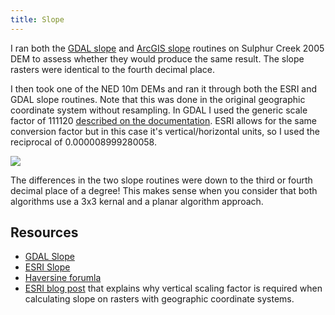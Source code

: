 ```yaml
---
title: Slope
---
```


I ran both the [GDAL slope](https://gdal.org/programs/gdaldem.html#slope) and [ArcGIS slope](https://pro.arcgis.com/en/pro-app/tool-reference/3d-analyst/how-slope-works.htm) routines on Sulphur Creek 2005 DEM to assess whether they would produce the same result. The slope rasters were identical to the fourth decimal place.

I then took one of the NED 10m DEMs and ran it through both the ESRI and GDAL slope routines. Note that this was done in the original geographic coordinate system without resampling. In GDAL I used the generic scale factor of 111120 [described on the documentation](https://gdal.org/programs/gdaldem.html#slope). ESRI allows for the same conversion factor but in this case it's vertical/horizontal units, so I used the reciprocal of 0.000008999280058.

<a href ="{{ site.baseurl }}/assets/images/validation/ned_slope_analysis.png"><img src="{{ site.baseurl }}/assets/images/validation/ned_slope_analysis.png"></a>

The differences in the two slope routines were down to the third or fourth decimal place of a degree! This makes sense when you consider that both algorithms use a 3x3 kernal and a planar algorithm approach.

## Resources

* [GDAL Slope](https://gdal.org/programs/gdaldem.html)
* [ESRI Slope](https://pro.arcgis.com/en/pro-app/tool-reference/3d-analyst/how-slope-works.htm)
* [Haversine forumla](https://rosettacode.org/wiki/Haversine_formula#Python)
* [ESRI blog post](https://www.esri.com/arcgis-blog/products/product/imagery/setting-the-z-factor-parameter-correctly/) that explains why vertical scaling factor is required when calculating slope on rasters with geographic coordinate systems.

